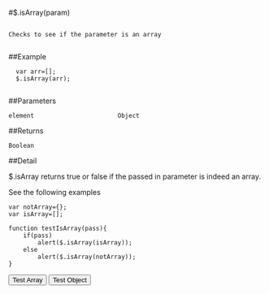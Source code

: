 #$.isArray(param)

```

Checks to see if the parameter is an array
  
```

##Example

```
  var arr=[];
  $.isArray(arr);
  
```


##Parameters

```
element                       Object

```

##Returns

```
Boolean                       
```

##Detail

$.isArray returns true or false if the passed in parameter is indeed an array.

See the following examples

```
var notArray={};
var isArray=[];

function testIsArray(pass){
	if(pass)
		alert($.isArray(isArray));
	else
		alert($.isArray(notArray));
}
```

<script>
var notArray={};
var isArray=[];

function testIsArray(pass){
	if(pass)
		alert($.isArray(isArray));
	else
		alert($.isArray(notArray));
}

</script>

<input type="button" onclick="testIsArray(true)" value="Test Array"/> <input type="button" onclick="testIsArray(false)" value="Test Object"/> 